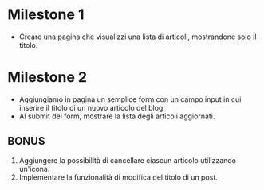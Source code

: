 # Milestone 1
- Creare una pagina che visualizzi una lista di articoli, mostrandone solo il titolo.

# Milestone 2
- Aggiungiamo in pagina un semplice form con un campo input in cui inserire il titolo di un nuovo articolo del blog.
- Al submit del form, mostrare la lista degli articoli aggiornati.

## BONUS
1.  Aggiungere la possibilità di cancellare ciascun articolo utilizzando un'icona.
2. Implementare la funzionalità di modifica del titolo di un post.
